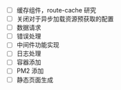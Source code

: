 - [ ] 缓存组件，route-cache 研究
- [ ] 关闭对于异步加载资源预获取的配置
- [ ] 数据请求
- [ ] 错误处理
- [ ] 中间件功能实现
- [ ] 日志处理
- [ ] 容器添加
- [ ] PM2 添加
- [ ] 静态页面生成
